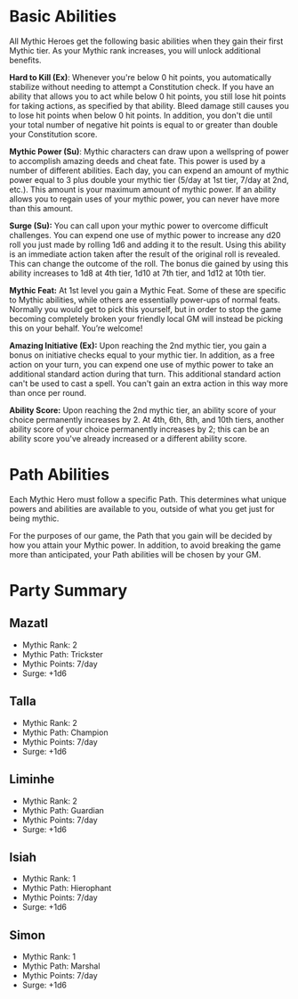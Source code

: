 # Basic Abilities
All Mythic Heroes get the following basic abilities when they gain their first Mythic tier. As your Mythic rank increases, you will unlock additional benefits. 

**Hard to Kill (Ex)**: Whenever you're below 0 hit points, you automatically stabilize without needing to attempt a Constitution check. If you have an ability that allows you to act while below 0 hit points, you still lose hit points for taking actions, as specified by that ability. Bleed damage still causes you to lose hit points when below 0 hit points. In addition, you don't die until your total number of negative hit points is equal to or greater than double your Constitution score.

**Mythic Power (Su)**: Mythic characters can draw upon a wellspring of power to accomplish amazing deeds and cheat fate. This power is used by a number of different abilities. Each day, you can expend an amount of mythic power equal to 3 plus double your mythic tier (5/day at 1st tier, 7/day at 2nd, etc.). This amount is your maximum amount of mythic power. If an ability allows you to regain uses of your mythic power, you can never have more than this amount.

**Surge (Su):** You can call upon your mythic power to overcome difficult challenges. You can expend one use of mythic power to increase any d20 roll you just made by rolling 1d6 and adding it to the result. Using this ability is an immediate action taken after the result of the original roll is revealed. This can change the outcome of the roll. The bonus die gained by using this ability increases to 1d8 at 4th tier, 1d10 at 7th tier, and 1d12 at 10th tier.

**Mythic Feat:** At 1st level you gain a Mythic Feat. Some of these are specific to Mythic abilities, while others are essentially power-ups of normal feats. Normally you would get to pick this yourself, but in order to stop the game becoming completely broken your friendly local GM will instead be picking this on your behalf. You’re welcome!

**Amazing Initiative (Ex):** Upon reaching the 2nd mythic tier, you gain a bonus on initiative checks equal to your mythic tier. In addition, as a free action on your turn, you can expend one use of mythic power to take an additional standard action during that turn. This additional standard action can't be used to cast a spell. You can't gain an extra action in this way more than once per round. 

**Ability Score:** Upon reaching the 2nd mythic tier, an ability score of your choice permanently increases by 2. At 4th, 6th, 8th, and 10th tiers, another ability score of your choice permanently increases by 2; this can be an ability score you've already increased or a different ability score. 

# Path Abilities
Each Mythic Hero must follow a specific Path. This determines what unique powers and abilities are available to you, outside of what you get just for being mythic.

For the purposes of our game, the Path that you gain will be decided by how you attain your Mythic power. In addition, to avoid breaking the game more than anticipated, your Path abilities will be chosen by your GM. 

# Party Summary

## Mazatl
* Mythic Rank: 2
* Mythic Path: Trickster
* Mythic Points: 7/day
* Surge: +1d6

## Talla
* Mythic Rank: 2
* Mythic Path: Champion
* Mythic Points: 7/day
* Surge: +1d6

## Liminhe
* Mythic Rank: 2
* Mythic Path: Guardian
* Mythic Points: 7/day
* Surge: +1d6
  
## Isiah
* Mythic Rank: 1
* Mythic Path: Hierophant
* Mythic Points: 7/day
* Surge: +1d6

## Simon
* Mythic Rank: 1
* Mythic Path: Marshal
* Mythic Points: 7/day
* Surge: +1d6

